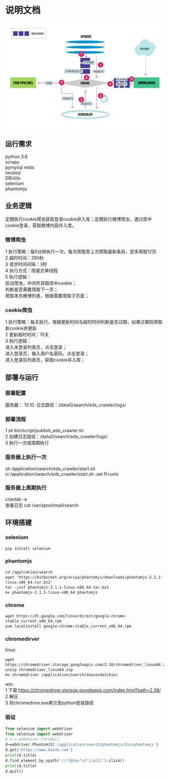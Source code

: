 # 说明文档

![scpray系统流程图](https://github.com/pureoym/eds_crawler/blob/master/scrapy_pic.png)

## 运行需求
python 3.6  
scrapy  
pymysql
redis  
twisted  
DBUtils  
selenium  
phantomjs  

## 业务逻辑
定期执行cookie爬虫获取登录cookie并入库；定期执行微博爬虫，通过库中cookie登录，获取微博内容并入库。

### 微博爬虫  
1 执行策略：每5分钟执行一次，每次爬取至上次爬取最新条目，至多爬取12页  
2 超时时间：290秒    
3 请求时间间隔：3秒  
4 执行方式：阻塞式单线程  
5 执行逻辑：  
启动爬虫，中间件获取库中cookie；  
判断是否需要爬取下一页；  
爬取本页微博列表，根据需要爬取子页面；    

### cookie爬虫  
1 执行策略：每天执行，根据更新时间与超时时间判断是否过期，如果过期则爬取新cookie并更新  
2 更新超时时间：15天  
3 执行逻辑：  
进入未登录列表页，点击登录；    
进入登录页，输入用户名密码，点击登录；    
进入登录后列表页，获取cookie并入库； 

## 部署与运行
### 部署配置
服务器： 10.10.
日志路径：/data0/search/eds_crawler/logs/  

### 部署流程
1 sh bin/script/publish_eds_crawler.sh  
2 创建日志路径：/data0/search/eds_crawler/logs/  
3 执行一次或周期执行

### 服务器上执行一次
sh /application/search/eds_crawler/start.sh  
vi /application/search/eds_crawler/start.sh
:set ff=unix  

### 服务器上周期执行
crantab -e  
查看日志 cat /var/spool/mail/search
  
## 环境搭建
### selenium  
```commandline
pip install selenium  
```

### phantomjs
```commandline
cd /applcation/search
wget 'https://bitbucket.org/ariya/phantomjs/downloads/phantomjs-2.1.1-linux-x86_64.tar.bz2'
tar -jxvf phantomjs-2.1.1-linux-x86_64.tar.bz2
mv phantomjs-2.1.1-linux-x86_64 phantomjs
```

### chrome  
```commandline
wget https://dl.google.com/linux/direct/google-chrome-stable_current_x86_64.rpm  
yum localinstall google-chrome-stable_current_x86_64.rpm  
```

### chromedirver  
linux:  
```commandline
wget https://chromedriver.storage.googleapis.com/2.38/chromedriver_linux64.zip  
unzip chromedriver_linux64.zip  
mv chromedriver /application/search/anaconda3/bin/  
```
win:  
1 下载 https://chromedriver.storage.googleapis.com/index.html?path=2.38/  
2 解压   
3 将chromedrive.exe拷贝至python安装路径  

### 验证
```python
from selenium import webdriver  
from selenium import webdriver  
# d = webdriver.Chrome() 
d=webdriver.PhantomJS('/application/search/phantomjs/bin/phantomjs') 
d.get('https://www.baidu.com')  
print(d.title) 
d.find_element_by_xpath('//*[@id="u1"]/a[1]').click()
print(d.title) 
d.quit()
```